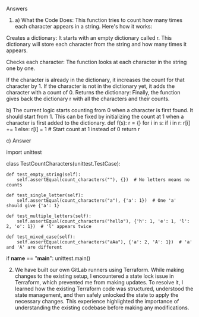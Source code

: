Answers 
1. a) What the Code Does:
This function tries to count how many times each character appears in a string. Here's how it works:

Creates a dictionary: It starts with an empty dictionary called r. This dictionary will store each character from the string and how many times it appears.

Checks each character: The function looks at each character in the string one by one.

If the character is already in the dictionary, it increases the count for that character by 1.
If the character is not in the dictionary yet, it adds the character with a count of 0.
Returns the dictionary: Finally, the function gives back the dictionary r with all the characters and their counts.

b) The current logic starts counting from 0 when a character is first found. It should start from 1. This can be fixed by initializing the count at 1 when a character is first added to the dictionary.
def f(s):
    r = {}
    for i in s:
        if i in r:
            r[i] += 1
        else:
            r[i] = 1  # Start count at 1 instead of 0
    return r

c) Answer

import unittest

class TestCountCharacters(unittest.TestCase):
    
    def test_empty_string(self):
        self.assertEqual(count_characters(""), {})  # No letters means no counts
    
    def test_single_letter(self):
        self.assertEqual(count_characters("a"), {'a': 1})  # One 'a' should give {'a': 1}
        
    def test_multiple_letters(self):
        self.assertEqual(count_characters("hello"), {'h': 1, 'e': 1, 'l': 2, 'o': 1})  # 'l' appears twice
    
    def test_mixed_case(self):
        self.assertEqual(count_characters("aAa"), {'a': 2, 'A': 1})  # 'a' and 'A' are different

if __name__ == "__main__":
    unittest.main()

2. We have built our own GitLab runners using Terraform. While making changes to the existing setup, I encountered a state lock issue in Terraform, which prevented me from making updates. 
To resolve it, I learned how the existing Terraform code was structured, understood the state management, and then safely unlocked the state to apply the necessary changes. 
This experience highlighted the importance of understanding the existing codebase before making any modifications.

    
